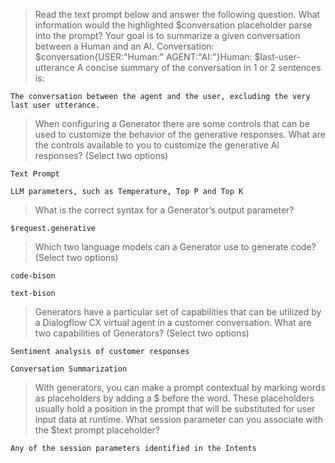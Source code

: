 >Read the text prompt below and answer the following question. What information would the highlighted $conversation placeholder parse into the prompt? Your goal is to summarize a given conversation between a Human and an AI. Conversation: $conversation{USER:"Human:" AGENT:"AI:"}Human: $last-user-utterance A concise summary of the conversation in 1 or 2 sentences is:
```
The conversation between the agent and the user, excluding the very last user utterance.
```
>When configuring a Generator there are some controls that can be used to customize the behavior of the generative responses. What are the controls available to you to customize the generative AI responses? (Select two options)
```
Text Prompt
```
```
LLM parameters, such as Temperature, Top P and Top K
```
>What is the correct syntax for a Generator’s output parameter?
```
$request.generative
```
>Which two language models can a Generator use to generate code? (Select two options)
```
code-bison
```
```
text-bison
```
>Generators have a particular set of capabilities that can be utilized by a Dialogflow CX virtual agent in a customer conversation. What are two capabilities of Generators? (Select two options)
```
Sentiment analysis of customer responses
```
```
Conversation Summarization
```
>With generators, you can make a prompt contextual by marking words as placeholders by adding a $ before the word. These placeholders usually hold a position in the prompt that will be substituted for user input data at runtime. What session parameter can you associate with the $text prompt placeholder?
```
Any of the session parameters identified in the Intents
```